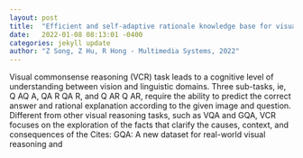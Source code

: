 ```yaml
---
layout: post
title:  "Efficient and self-adaptive rationale knowledge base for visual commonsense reasoning"
date:   2022-01-08 08:13:01 -0400
categories: jekyll update
author: "Z Song, Z Hu, R Hong - Multimedia Systems, 2022"
---
```

Visual commonsense reasoning (VCR) task leads to a cognitive level of understanding between vision and linguistic domains. Three sub-tasks, ie, Q  AQ A, QA  R QA R, and Q  AR Q AR, require the ability to predict the correct answer and rational explanation according to the given image and question. Different from other visual reasoning tasks, such as VQA and GQA, VCR focuses on the exploration of the facts that clarify the causes, context, and consequences of the Cites: GQA: A new dataset for real-world visual reasoning and